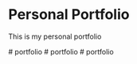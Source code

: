 # Personal Portfolio

This is my personal portfolio

#   p o r t f o l i o  
 #   p o r t f o l i o  
 #   p o r t f o l i o  
 
